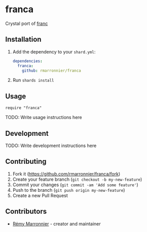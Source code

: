 # franca

Crystal port of [franc](https://github.com/wooorm/franc)

## Installation

1. Add the dependency to your `shard.yml`:

   ```yaml
   dependencies:
     franca:
       github: rmarronnier/franca
   ```

2. Run `shards install`

## Usage

```crystal
require "franca"
```

TODO: Write usage instructions here

## Development

TODO: Write development instructions here

## Contributing

1. Fork it (<https://github.com/rmarronnier/franca/fork>)
2. Create your feature branch (`git checkout -b my-new-feature`)
3. Commit your changes (`git commit -am 'Add some feature'`)
4. Push to the branch (`git push origin my-new-feature`)
5. Create a new Pull Request

## Contributors

- [Rémy Marronnier](https://github.com/rmarronnier) - creator and maintainer

